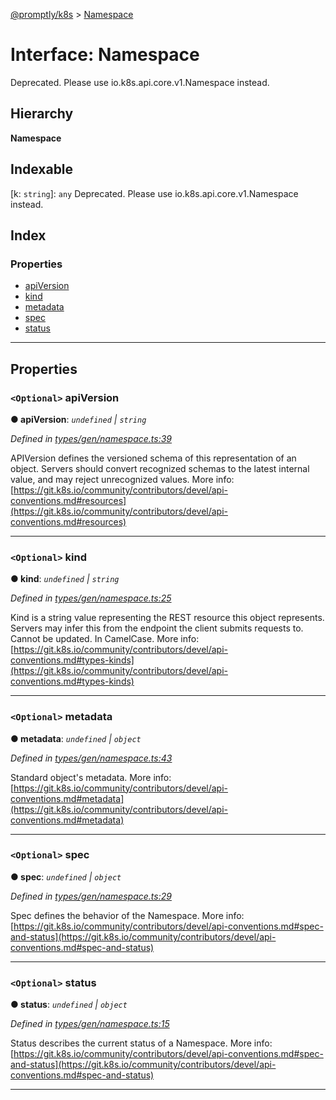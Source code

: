 [@promptly/k8s](../README.md) > [Namespace](../interfaces/namespace.md)

# Interface: Namespace

Deprecated. Please use io.k8s.api.core.v1.Namespace instead.

## Hierarchy

**Namespace**

## Indexable

\[k: `string`\]:&nbsp;`any`
Deprecated. Please use io.k8s.api.core.v1.Namespace instead.

## Index

### Properties

* [apiVersion](namespace.md#apiversion)
* [kind](namespace.md#kind)
* [metadata](namespace.md#metadata)
* [spec](namespace.md#spec)
* [status](namespace.md#status)

---

## Properties

<a id="apiversion"></a>

### `<Optional>` apiVersion

**● apiVersion**: *`undefined` \| `string`*

*Defined in [types/gen/namespace.ts:39](https://github.com/rzane/k8s/blob/67fb0bc/src/types/gen/namespace.ts#L39)*

APIVersion defines the versioned schema of this representation of an object. Servers should convert recognized schemas to the latest internal value, and may reject unrecognized values. More info: [https://git.k8s.io/community/contributors/devel/api-conventions.md#resources](https://git.k8s.io/community/contributors/devel/api-conventions.md#resources)

___
<a id="kind"></a>

### `<Optional>` kind

**● kind**: *`undefined` \| `string`*

*Defined in [types/gen/namespace.ts:25](https://github.com/rzane/k8s/blob/67fb0bc/src/types/gen/namespace.ts#L25)*

Kind is a string value representing the REST resource this object represents. Servers may infer this from the endpoint the client submits requests to. Cannot be updated. In CamelCase. More info: [https://git.k8s.io/community/contributors/devel/api-conventions.md#types-kinds](https://git.k8s.io/community/contributors/devel/api-conventions.md#types-kinds)

___
<a id="metadata"></a>

### `<Optional>` metadata

**● metadata**: *`undefined` \| `object`*

*Defined in [types/gen/namespace.ts:43](https://github.com/rzane/k8s/blob/67fb0bc/src/types/gen/namespace.ts#L43)*

Standard object's metadata. More info: [https://git.k8s.io/community/contributors/devel/api-conventions.md#metadata](https://git.k8s.io/community/contributors/devel/api-conventions.md#metadata)

___
<a id="spec"></a>

### `<Optional>` spec

**● spec**: *`undefined` \| `object`*

*Defined in [types/gen/namespace.ts:29](https://github.com/rzane/k8s/blob/67fb0bc/src/types/gen/namespace.ts#L29)*

Spec defines the behavior of the Namespace. More info: [https://git.k8s.io/community/contributors/devel/api-conventions.md#spec-and-status](https://git.k8s.io/community/contributors/devel/api-conventions.md#spec-and-status)

___
<a id="status"></a>

### `<Optional>` status

**● status**: *`undefined` \| `object`*

*Defined in [types/gen/namespace.ts:15](https://github.com/rzane/k8s/blob/67fb0bc/src/types/gen/namespace.ts#L15)*

Status describes the current status of a Namespace. More info: [https://git.k8s.io/community/contributors/devel/api-conventions.md#spec-and-status](https://git.k8s.io/community/contributors/devel/api-conventions.md#spec-and-status)

___


